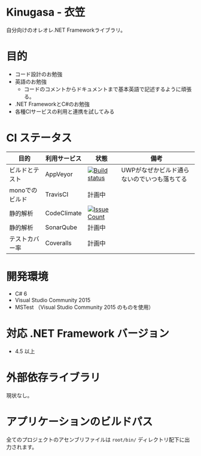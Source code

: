 # Kinugasa - 衣笠

自分向けのオレオレ.NET Frameworkライブラリ。

# 目的
* コード設計のお勉強
* 英語のお勉強
    * コードのコメントからドキュメントまで基本英語で記述するように頑張る。
* .NET FrameworkとC#のお勉強
* 各種CIサービスの利用と連携を試してみる

# CI ステータス

|目的|利用サービス|状態|備考|
|---|---|---|---|
|ビルドとテスト|AppVeyor|[![Build status](https://ci.appveyor.com/api/projects/status/mk3thjjapkd1u444/branch/master?svg=true)](https://ci.appveyor.com/project/YoshinoriN/kinugasa)|UWPがなぜかビルド通らないのでいつも落ちてる|
|monoでのビルド|TravisCI|計画中||
|静的解析|CodeClimate|[![Issue Count](https://codeclimate.com/github/YoshinoriN/Kinugasa/badges/issue_count.svg)](https://codeclimate.com/github/YoshinoriN/Kinugasa)||
|静的解析|SonarQube|計画中||
|テストカバー率|Coveralls|計画中||

# 開発環境
* C# 6
* Visual Studio Community 2015
* MSTest （Visual Studio Community 2015 のものを使用）

# 対応 .NET Framework バージョン
* 4.5 以上

# 外部依存ライブラリ
現状なし。

# アプリケーションのビルドパス
全てのプロジェクトのアセンブリファイルは `root/bin/` ディレクトリ配下に出力されます。
